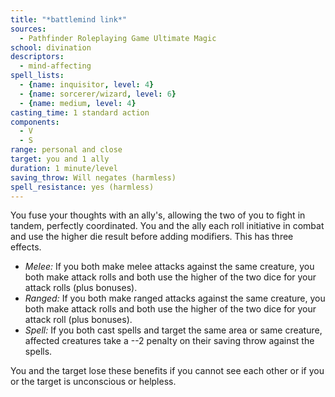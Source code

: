 ```yaml
---
title: "*battlemind link*"
sources:
  - Pathfinder Roleplaying Game Ultimate Magic
school: divination
descriptors:
  - mind-affecting
spell_lists:
  - {name: inquisitor, level: 4}
  - {name: sorcerer/wizard, level: 6}
  - {name: medium, level: 4}
casting_time: 1 standard action
components:
  - V
  - S
range: personal and close
target: you and 1 ally
duration: 1 minute/level
saving_throw: Will negates (harmless)
spell_resistance: yes (harmless)
---
```


You fuse your thoughts with an ally's, allowing the two of you to fight in tandem, perfectly coordinated. You and the ally each roll initiative in combat and use the higher die result before adding modifiers. This has three effects.

- *Melee:* If you both make melee attacks against the same creature, you both make attack rolls and both use the higher of the two dice for your attack rolls (plus bonuses).
- *Ranged:* If you both make ranged attacks against the same creature, you both make attack rolls and both use the higher of the two dice for your attack roll (plus bonuses).
- *Spell:* If you both cast spells and target the same area or same creature, affected creatures take a --2 penalty on their saving throw against the spells.

You and the target lose these benefits if you cannot see each other or if you or the target is unconscious or helpless.

